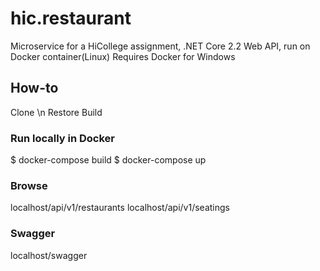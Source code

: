 # hic.restaurant
Microservice for a HiCollege assignment, .NET Core 2.2 Web API, run on Docker container(Linux)
Requires Docker for Windows
## How-to
Clone \n
Restore
Build
### Run locally in Docker
$ docker-compose build
$ docker-compose up
### Browse 
localhost/api/v1/restaurants
localhost/api/v1/seatings
### Swagger
localhost/swagger
